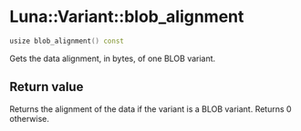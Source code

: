 # Luna::Variant::blob_alignment

```c++
usize blob_alignment() const
```

Gets the data alignment, in bytes, of one BLOB variant. 



## Return value
Returns the alignment of the data if the variant is a BLOB variant. Returns 0 otherwise. 

